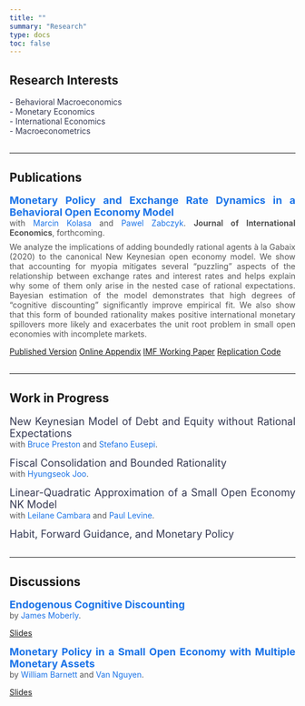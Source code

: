 ```yaml
---
title: ""
summary: "Research"
type: docs
toc: false
---
```


<h2>Research Interests</h2>

<div style="font-size: 14px; color: #343851; text-align: justify;">
  - Behavioral Macroeconomics<br>
  - Monetary Economics<br>
  - International Economics<br>
  - Macroeconometrics
</div>

<hr style="margin: 30px 0;">

<h2>Publications</h2>

<p style="margin-bottom: 0.5rem; text-align: justify;">
  <a href="https://www.sciencedirect.com/science/article/pii/S0022199625000431" target="_blank" style="font-size: 18px; font-weight: bold; color: #1a73e8; text-decoration: none;">
    Monetary Policy and Exchange Rate Dynamics in a Behavioral Open Economy Model
  </a><br>
  <span style="font-size: 14px; color: #555;">
    with <a href="https://sites.google.com/view/marcin-kolasa/home" target="_blank" style="color: #1a73e8; text-decoration: none;">Marcin Kolasa</a> and 
    <a href="https://www.imf.org/en/Research/Researcher-CV/Author/Zabczyk-Pawel?AuthID=422#Background" target="_blank" style="color: #1a73e8; text-decoration: none;">Pawel Zabczyk</a>. 
    <strong>Journal of International Economics</strong>, forthcoming.
  </span>
</p>

<p style="font-size: 14px; color: #555; margin-top: 5px; text-align: justify;">
We analyze the implications of adding boundedly rational agents à la Gabaix (2020) to the canonical New Keynesian open economy model. We show that accounting for myopia mitigates several “puzzling” aspects of the relationship between exchange rates and interest rates and helps explain why some of them only arise in the nested case of rational expectations. Bayesian estimation of the model demonstrates that high degrees of “cognitive discounting” significantly improve empirical fit. We also show that this form of bounded rationality makes positive international monetary spillovers more likely and exacerbates the unit root problem in small open economies with incomplete markets.
</p>

<p class="research-buttons">
  <a class="research-btn" href="/sahilweb/uploads/jie.pdf" target="_blank">Published Version</a>
  <a class="research-btn" href="/sahilweb/uploads/jieapp.pdf" target="_blank">Online Appendix</a>
  <a class="research-btn" href="/sahilweb/uploads/imfwp.pdf" target="_blank">IMF Working Paper</a>
  <a class="research-btn" href="https://data.mendeley.com/datasets/88kmcfxk8k/1" target="_blank">Replication Code</a>
</p>

<hr style="margin: 30px 0;">

<h2>Work in Progress</h2>

<p style="margin-bottom: 0.5rem; text-align: justify;">
  <span style="font-size: 18px; color: #343851;">
    New Keynesian Model of Debt and Equity without Rational Expectations
  </span><br>
  <span style="font-size: 14px; color: #555;">
    with <a href="https://sites.google.com/site/professorbrucepreston" target="_blank" style="color: #1a73e8; text-decoration: none;">Bruce Preston</a> and 
    <a href="https://sites.google.com/view/stefano-eusepi/home" target="_blank" style="color: #1a73e8; text-decoration: none;">Stefano Eusepi</a>.
  </span>
</p>

<p style="margin-bottom: 0.5rem; text-align: justify;">
  <span style="font-size: 18px; color: #343851;">
    Fiscal Consolidation and Bounded Rationality
  </span><br>
  <span style="font-size: 14px; color: #555;">
    with <a href="https://sites.google.com/site/hsjoo214" target="_blank" style="color: #1a73e8; text-decoration: none;">Hyungseok Joo</a>.
  </span>
</p>

<p style="margin-bottom: 0.5rem; text-align: justify;">
  <span style="font-size: 18px; color: #343851;">
    Linear-Quadratic Approximation of a Small Open Economy NK Model
  </span><br>
  <span style="font-size: 14px; color: #555;">
    with <a href="https://www.surrey.ac.uk/people/leilane-de-freitas-rocha-cambara" target="_blank" style="color: #1a73e8; text-decoration: none;">Leilane Cambara</a> and 
    <a href="https://ideas.repec.org/f/ple338.html" target="_blank" style="color: #1a73e8; text-decoration: none;">Paul Levine</a>.
  </span>
</p>

<p style="margin-bottom: 0.5rem; text-align: justify;">
  <span style="font-size: 18px; color: #343851;">
    Habit, Forward Guidance, and Monetary Policy
  </span>
</p>

<hr style="margin: 30px 0;">

<h2>Discussions</h2>

<p style="margin-bottom: 0.5rem; text-align: justify;">
  <a href="https://drive.google.com/file/d/1yfWxkPo2NuHeadbL-H3L9kxhA2INNFXi/view" target="_blank" style="font-size: 18px; font-weight: bold; color: #1a73e8; text-decoration: none;">
    Endogenous Cognitive Discounting
  </a><br>
  <span style="font-size: 14px; color: #555;">
    by <a href="https://sites.google.com/view/jamesmoberly/home?authuser=0" target="_blank" style="color: #1a73e8; text-decoration: none;">James Moberly</a>. 
  </span>
</p>
<p class="research-buttons">
  <a class="research-btn" href="/sahilweb/uploads/discussionmoberly.pdf" target="_blank">Slides</a>
</p>

<p style="margin-bottom: 0.5rem; text-align: justify;">
  <a href="https://sites.google.com/view/vanhn/research?authuser=0" target="_blank" style="font-size: 18px; font-weight: bold; color: #1a73e8; text-decoration: none;">
    Monetary Policy in a Small Open Economy with Multiple Monetary Assets
  </a><br>
  <span style="font-size: 14px; color: #555;">
    by
    <a href="https://econ.tepper.cmu.edu/barnett/welcome.html" target="_blank" style="color: #1a73e8; text-decoration: none;">William Barnett</a>
    and <a href="https://sites.google.com/view/vanhn/home" target="_blank" style="color: #1a73e8; text-decoration: none;">Van Nguyen</a>. 
  </span>
</p>
<p class="research-buttons">
  <a class="research-btn" href="/sahilweb/uploads/discussionnguyen.pdf" target="_blank">Slides</a>
</p>
